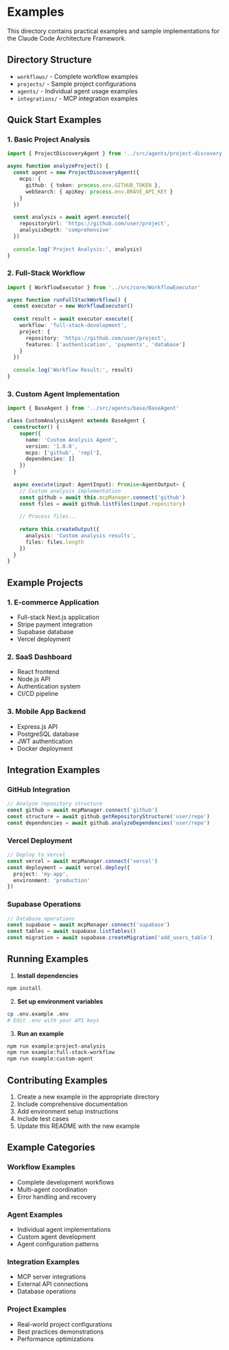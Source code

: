 # Examples

This directory contains practical examples and sample implementations for the Claude Code Architecture Framework.

## Directory Structure

- `workflows/` - Complete workflow examples
- `projects/` - Sample project configurations
- `agents/` - Individual agent usage examples
- `integrations/` - MCP integration examples

## Quick Start Examples

### 1. Basic Project Analysis
```typescript
import { ProjectDiscoveryAgent } from '../src/agents/project-discovery'

async function analyzeProject() {
  const agent = new ProjectDiscoveryAgent({
    mcps: {
      github: { token: process.env.GITHUB_TOKEN },
      webSearch: { apiKey: process.env.BRAVE_API_KEY }
    }
  })
  
  const analysis = await agent.execute({
    repositoryUrl: 'https://github.com/user/project',
    analysisDepth: 'comprehensive'
  })
  
  console.log('Project Analysis:', analysis)
}
```

### 2. Full-Stack Workflow
```typescript
import { WorkflowExecutor } from '../src/core/WorkflowExecutor'

async function runFullStackWorkflow() {
  const executor = new WorkflowExecutor()
  
  const result = await executor.execute({
    workflow: 'full-stack-development',
    project: {
      repository: 'https://github.com/user/project',
      features: ['authentication', 'payments', 'database']
    }
  })
  
  console.log('Workflow Result:', result)
}
```

### 3. Custom Agent Implementation
```typescript
import { BaseAgent } from '../src/agents/base/BaseAgent'

class CustomAnalysisAgent extends BaseAgent {
  constructor() {
    super({
      name: 'Custom Analysis Agent',
      version: '1.0.0',
      mcps: ['github', 'repl'],
      dependencies: []
    })
  }
  
  async execute(input: AgentInput): Promise<AgentOutput> {
    // Custom analysis implementation
    const github = await this.mcpManager.connect('github')
    const files = await github.listFiles(input.repository)
    
    // Process files...
    
    return this.createOutput({
      analysis: 'Custom analysis results',
      files: files.length
    })
  }
}
```

## Example Projects

### 1. E-commerce Application
- Full-stack Next.js application
- Stripe payment integration
- Supabase database
- Vercel deployment

### 2. SaaS Dashboard
- React frontend
- Node.js API
- Authentication system
- CI/CD pipeline

### 3. Mobile App Backend
- Express.js API
- PostgreSQL database
- JWT authentication
- Docker deployment

## Integration Examples

### GitHub Integration
```typescript
// Analyze repository structure
const github = await mcpManager.connect('github')
const structure = await github.getRepositoryStructure('user/repo')
const dependencies = await github.analyzeDependencies('user/repo')
```

### Vercel Deployment
```typescript
// Deploy to Vercel
const vercel = await mcpManager.connect('vercel')
const deployment = await vercel.deploy({
  project: 'my-app',
  environment: 'production'
})
```

### Supabase Operations
```typescript
// Database operations
const supabase = await mcpManager.connect('supabase')
const tables = await supabase.listTables()
const migration = await supabase.createMigration('add_users_table')
```

## Running Examples

1. **Install dependencies**
```bash
npm install
```

2. **Set up environment variables**
```bash
cp .env.example .env
# Edit .env with your API keys
```

3. **Run an example**
```bash
npm run example:project-analysis
npm run example:full-stack-workflow
npm run example:custom-agent
```

## Contributing Examples

1. Create a new example in the appropriate directory
2. Include comprehensive documentation
3. Add environment setup instructions
4. Include test cases
5. Update this README with the new example

## Example Categories

### Workflow Examples
- Complete development workflows
- Multi-agent coordination
- Error handling and recovery

### Agent Examples
- Individual agent implementations
- Custom agent development
- Agent configuration patterns

### Integration Examples
- MCP server integrations
- External API connections
- Database operations

### Project Examples
- Real-world project configurations
- Best practices demonstrations
- Performance optimizations